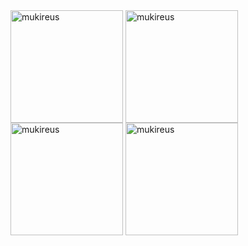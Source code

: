 <img height="180em" align="center" src="https://github-readme-stats.vercel.app/api?username=AliRoswell&show_icons=true&locale=en&theme=algolia&include_all_commits=true&count_private=true" alt="mukireus"/>
  <img height="180em" align="center" src="https://github-readme-stats.vercel.app/api/top-langs?username=AliRoswell&show_icons=true&locale=en&layout=compact&langs_count=8&theme=algolia" alt="mukireus"/>
   <img height="180em" align="center" src="https://github-readme-stats.vercel.app/api?username=AliRoswell&show_icons=true&locale=en&theme=algolia&include_all_commits=true&count_private=true" alt="mukireus"/>
  <img height="180em" align="center" src="https://github-readme-stats.vercel.app/api/top-langs?username=AliRoswell&show_icons=true&locale=en&layout=compact&langs_count=8&theme=algolia" alt="mukireus"/>

